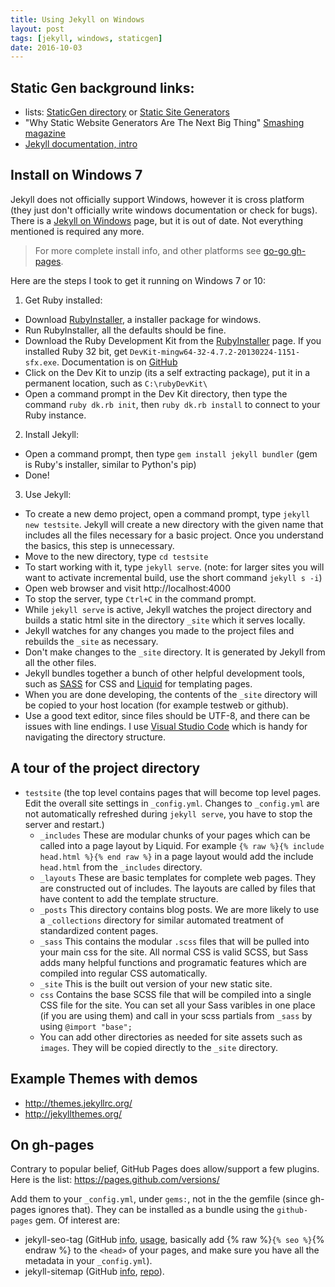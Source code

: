 ```yaml
---
title: Using Jekyll on Windows
layout: post
tags: [jekyll, windows, staticgen]
date: 2016-10-03
---
```


## Static Gen background links:

- lists: [StaticGen directory](https://www.staticgen.com/about) or [Static Site Generators](https://staticsitegenerators.net/)
- "Why Static Website Generators Are The Next Big Thing" [Smashing magazine](https://www.smashingmagazine.com/2015/11/modern-static-website-generators-next-big-thing/)
- [Jekyll documentation, intro](https://jekyllrb.com/docs/home/)

## Install on Windows 7 

Jekyll does not officially support Windows, however it is cross platform (they just don't officially write windows documentation or check for bugs). 
There is a [Jekyll on Windows](https://jekyllrb.com/docs/windows/#installation) page, but it is out of date. Not everything mentioned is required any more.

> For more complete install info, and other platforms see [go-go gh-pages](https://evanwill.github.io/go-go-ghpages/0-prep.html).

Here are the steps I took to get it running on Windows 7 or 10:

1. Get Ruby installed:
  - Download [RubyInstaller](http://rubyinstaller.org/downloads/), a installer package for windows.
  - Run RubyInstaller, all the defaults should be fine.
  - Download the Ruby Development Kit from the [RubyInstaller](http://rubyinstaller.org/downloads/) page. If you installed Ruby 32 bit, get `DevKit-mingw64-32-4.7.2-20130224-1151-sfx.exe`. Documentation is on [GitHub](https://github.com/oneclick/rubyinstaller/wiki/Development-Kit)
  - Click on the Dev Kit to unzip (its a self extracting package), put it in a permanent location, such as `C:\rubyDevKit\`
  - Open a command prompt in the Dev Kit directory, then type the command `ruby dk.rb init`, then `ruby dk.rb install` to connect to your Ruby instance.

2. Install Jekyll:
  - Open a command prompt, then type `gem install jekyll bundler` (gem is Ruby's installer, similar to Python's pip)
  - Done!

3. Use Jekyll:
  - To create a new demo project, open a command prompt, type `jekyll new testsite`. Jekyll will create a new directory with the given name that includes all the files necessary for a basic project. Once you understand the basics, this step is unnecessary.
  - Move to the new directory, type `cd testsite`
  - To start working with it, type `jekyll serve`. (note: for larger sites you will want to activate incremental build, use the short command `jekyll s -i`)
  - Open web browser and visit http://localhost:4000 
  - To stop the server, type `Ctrl+C` in the command prompt.
  - While `jekyll serve` is active, Jekyll watches the project directory and builds a static html site in the directory `_site` which it serves locally. 
  - Jekyll watches for any changes you made to the project files and rebuilds the `_site` as necessary.
  - Don't make changes to the `_site` directory. It is generated by Jekyll from all the other files. 
  - Jekyll bundles together a bunch of other helpful development tools, such as [SASS](http://sass-lang.com/) for CSS and [Liquid](https://shopify.github.io/liquid/) for templating pages. 
  - When you are done developing, the contents of the `_site` directory will be copied to your host location (for example testweb or github).
  - Use a good text editor, since files should be UTF-8, and there can be issues with line endings. I use [Visual Studio Code](https://code.visualstudio.com/) which is handy for navigating the directory structure.

## A tour of the project directory

- `testsite` (the top level contains pages that will become top level pages. Edit the overall site settings in `_config.yml`. Changes to `_config.yml` are not automatically refreshed during `jekyll serve`, you have to stop the server and restart.)
  - `_includes` These are modular chunks of your pages which can be called into a page layout by Liquid. For example `{% raw %}{% include head.html %}{% end raw %}` in a page layout would add the include `head.html` from the `_includes` directory.
  - `_layouts` These are basic templates for complete web pages. They are constructed out of includes. The layouts are called by files that have content to add the template structure.
  - `_posts` This directory contains blog posts. We are more likely to use a `_collections` directory for similar automated treatment of standardized content pages.
  - `_sass` This contains the modular `.scss` files that will be pulled into your main css for the site. All normal CSS is valid SCSS, but Sass adds many helpful functions and programatic features which are compiled into regular CSS automatically. 
  - `_site` This is the built out version of your new static site. 
  - `css` Contains the base SCSS file that will be compiled into a single CSS file for the site. You can set all your Sass varibles in one place (if you are using them) and call in your scss partials from `_sass` by using `@import "base";`
  - You can add other directories as needed for site assets such as `images`. They will be copied directly to the `_site` directory.

## Example Themes with demos

- <http://themes.jekyllrc.org/>
- <http://jekyllthemes.org/>

## On gh-pages

Contrary to popular belief, GitHub Pages does allow/support a few plugins.
Here is the list: <https://pages.github.com/versions/>

Add them to your `_config.yml`, under `gems:`, not in the the gemfile (since gh-pages ignores that).
They can be installed as a bundle using the `github-pages` gem.
Of interest are: 
- jekyll-seo-tag (GitHub [info](https://help.github.com/articles/search-engine-optimization-for-github-pages/), [usage](https://github.com/jekyll/jekyll-seo-tag/blob/master/docs/usage.md), basically add {% raw %}`{% seo %}`{% endraw %} to the `<head>` of your pages, and make sure you have all the metadata in your `_config.yml`).
- jekyll-sitemap (GitHub [info](https://help.github.com/articles/sitemaps-for-github-pages/), [repo](https://github.com/jekyll/jekyll-sitemap)).
